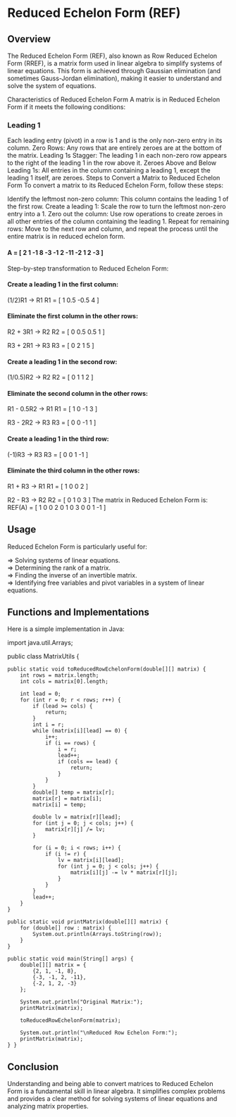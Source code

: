 <h1>Reduced Echelon Form (REF)</h1>
<h2>Overview</h2>

The Reduced Echelon Form (REF), also known as Row Reduced Echelon Form (RREF), is a matrix form used in linear algebra to simplify systems of linear equations. This form is achieved through Gaussian elimination (and sometimes Gauss-Jordan elimination), making it easier to understand and solve the system of equations.

Characteristics of Reduced Echelon Form
A matrix is in Reduced Echelon Form if it meets the following conditions:

<h3>Leading 1</h3>
Each leading entry (pivot) in a row is 1 and is the only non-zero entry in its column.
Zero Rows: Any rows that are entirely zeroes are at the bottom of the matrix.
Leading 1s Stagger: The leading 1 in each non-zero row appears to the right of the leading 1 in the row above it.
Zeroes Above and Below Leading 1s: All entries in the column containing a leading 1, except the leading 1 itself, are zeroes.
Steps to Convert a Matrix to Reduced Echelon Form
To convert a matrix to its Reduced Echelon Form, follow these steps:

Identify the leftmost non-zero column: This column contains the leading 1 of the first row.
Create a leading 1: Scale the row to turn the leftmost non-zero entry into a 1.
Zero out the column: Use row operations to create zeroes in all other entries of the column containing the leading 1.
Repeat for remaining rows: Move to the next row and column, and repeat the process until the entire matrix is in reduced echelon form.

<h4>A = [ 2  1 -1  8     -3 -1  2 -11     -2  1  2 -3 ]</h4>
Step-by-step transformation to Reduced Echelon Form:

<h4>Create a leading 1 in the first column:</h4>
(1/2)R1 -> R1
R1 = [ 1  0.5 -0.5  4 ]
<h4>Eliminate the first column in the other rows:</h4>
R2 + 3R1 -> R2
R2 = [ 0  0.5  0.5  1 ]

R3 + 2R1 -> R3
R3 = [ 0  2  1  5 ]
<h4>Create a leading 1 in the second row:</h4>
(1/0.5)R2 -> R2
R2 = [ 0  1  1  2 ]

<h4>Eliminate the second column in the other rows:</h4>
R1 - 0.5R2 -> R1
R1 = [ 1  0 -1  3 ]

R3 - 2R2 -> R3
R3 = [ 0  0 -1  1 ]

<h4>Create a leading 1 in the third row:</h4>
(-1)R3 -> R3
R3 = [ 0  0  1 -1 ]

<h4>Eliminate the third column in the other rows:</h4>
R1 + R3 -> R1
R1 = [ 1  0  0  2 ]

R2 - R3 -> R2
R2 = [ 0  1  0  3 ]
The matrix in Reduced Echelon Form is:
REF(A) = [ 1  0  0  2           0  1  0  3           0  0  1 -1 ]

<h2>Usage</h2>
Reduced Echelon Form is particularly useful for:

=> Solving systems of linear equations. <br>
=> Determining the rank of a matrix.<br>
=> Finding the inverse of an invertible matrix. <br>
=> Identifying free variables and pivot variables in a system of linear equations.

<h2>Functions and Implementations</h2>
Here is a simple implementation in Java:

import java.util.Arrays;

public class MatrixUtils {

    public static void toReducedRowEchelonForm(double[][] matrix) {
        int rows = matrix.length;
        int cols = matrix[0].length;

        int lead = 0;
        for (int r = 0; r < rows; r++) {
            if (lead >= cols) {
                return;
            }
            int i = r;
            while (matrix[i][lead] == 0) {
                i++;
                if (i == rows) {
                    i = r;
                    lead++;
                    if (cols == lead) {
                        return;
                    }
                }
            }
            double[] temp = matrix[r];
            matrix[r] = matrix[i];
            matrix[i] = temp;

            double lv = matrix[r][lead];
            for (int j = 0; j < cols; j++) {
                matrix[r][j] /= lv;
            }

            for (i = 0; i < rows; i++) {
                if (i != r) {
                    lv = matrix[i][lead];
                    for (int j = 0; j < cols; j++) {
                        matrix[i][j] -= lv * matrix[r][j];
                    }
                }
            }
            lead++;
        }
    }

    public static void printMatrix(double[][] matrix) {
        for (double[] row : matrix) {
            System.out.println(Arrays.toString(row));
        }
    }

    public static void main(String[] args) {
        double[][] matrix = {
            {2, 1, -1, 8},
            {-3, -1, 2, -11},
            {-2, 1, 2, -3}
        };

        System.out.println("Original Matrix:");
        printMatrix(matrix);

        toReducedRowEchelonForm(matrix);

        System.out.println("\nReduced Row Echelon Form:");
        printMatrix(matrix);
    } }

<h2>Conclusion</h2>
Understanding and being able to convert matrices to Reduced Echelon Form is a fundamental skill in linear algebra. It simplifies complex problems and provides a clear method for solving systems of linear equations and analyzing matrix properties.